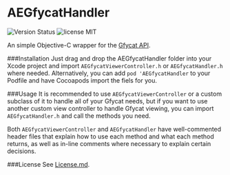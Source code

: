 AEGfycatHandler
===============
![Version Status](http://img.shields.io/cocoapods/v/AEGfycatHandler.png)       ![license MIT](http://img.shields.io/badge/license-MIT-orange.png)


An simple Objective-C wrapper for the [Gfycat API](http://gfycat.com/api).

###Installation
Just drag and drop the AEGfycatHandler folder into your Xcode project and import `AEGfycatViewerController.h` or `AEGfycatHandler.h` where needed. Alternatively, you can add `pod 'AEGfycatHandler` to your Podfile and have Cocoapods import the fiels for you.

###Usage
It is recommended to use `AEGfycatViewerController` or a custom subclass of it to handle all of your Gfycat needs, but if you want to use another custom view controller to handle Gfycat viewing, you can import `AEGfycatHandler.h` and call the methods you need. 

Both `AEGfycatViewerController` and `AEGfycatHandler` have well-commented header files that explain how to use each method and what each method returns, as well as in-line comments where necessary to explain certain decisions.

###License
See [License.md](https://github.com/akeaswaran/AEGfycatHandler/blob/master/License.md).


